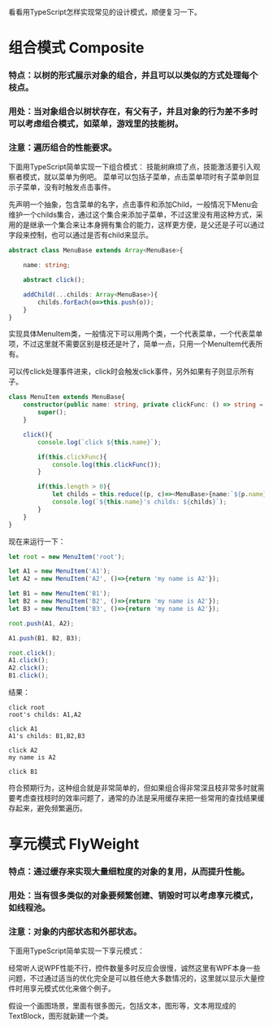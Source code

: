看看用TypeScript怎样实现常见的设计模式，顺便复习一下。

# 组合模式 Composite

### 特点：以树的形式展示对象的组合，并且可以以类似的方式处理每个枝点。

### 用处：当对象组合以树状存在，有父有子，并且对象的行为差不多时可以考虑组合模式，如菜单，游戏里的技能树。

### 注意：遍历组合的性能要求。

下面用TypeScript简单实现一下组合模式：
技能树麻烦了点，技能激活要引入观察者模式，就以菜单为例吧。
菜单可以包括子菜单，点击菜单项时有子菜单则显示子菜单，没有时触发点击事件。

先声明一个抽象，包含菜单的名字，点击事件和添加Child，一般情况下Menu会维护一个childs集合，通过这个集合来添加子菜单，不过这里没有用这种方式，采用的是继承一个集合来让本身拥有集合的能力，这样更方便，是父还是子可以通过字段来控制，也可以通过是否有child来显示。

```ts
abstract class MenuBase extends Array<MenuBase>{

    name: string;

    abstract click();

    addChild(...childs: Array<MenuBase>){
        childs.forEach(o=>this.push(o));
    }
}
```
实现具体MenuItem类，一般情况下可以用两个类，一个代表菜单，一个代表菜单项，不过这里就不需要区别是枝还是叶了，简单一点，只用一个MenuItem代表所有。

可以传click处理事件进来，click时会触发click事件，另外如果有子则显示所有子。
```ts
class MenuItem extends MenuBase{
    constructor(public name: string, private clickFunc: () => string = undefined){
        super();
    }

    click(){
        console.log(`click ${this.name}`);

        if(this.clickFunc){
            console.log(this.clickFunc());
        } 

        if(this.length > 0){
            let childs = this.reduce((p, c)=><MenuBase>{name:`${p.name},${c.name}`}).name;
            console.log(`${this.name}'s childs: ${childs}`);
        }
    }
}
```
现在来运行一下：
```ts
let root = new MenuItem('root');

let A1 = new MenuItem('A1');
let A2 = new MenuItem('A2', ()=>{return 'my name is A2'});

let B1 = new MenuItem('B1');
let B2 = new MenuItem('B2', ()=>{return 'my name is A2'});
let B3 = new MenuItem('B3', ()=>{return 'my name is A2'});

root.push(A1, A2);

A1.push(B1, B2, B3);

root.click();
A1.click();
A2.click();
B1.click();
```
结果：
```
click root
root's childs: A1,A2

click A1
A1's childs: B1,B2,B3

click A2
my name is A2

click B1
```
符合预期行为，这种组合就是非常简单的，但如果组合得非常深且枝非常多时就需要考虑查找枝时的效率问题了，通常的办法是采用缓存来把一些常用的查找结果缓存起来，避免频繁遍历。

# 享元模式 FlyWeight

### 特点：通过缓存来实现大量细粒度的对象的复用，从而提升性能。

### 用处：当有很多类似的对象要频繁创建、销毁时可以考虑享元模式，如线程池。

### 注意：对象的内部状态和外部状态。

下面用TypeScript简单实现一下享元模式：

经常听人说WPF性能不行，控件数量多时反应会很慢，诚然这里有WPF本身一些问题，不过通过适当的优化完全是可以胜任绝大多数情况的，这里就以显示大量控件时用享元模式优化来做个例子。

假设一个画图场景，里面有很多图元，包括文本，图形等，文本用现成的TextBlock，图形就新建一个类。

```ts

```